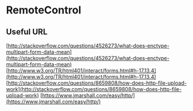 # RemoteControl

## Useful URL

[http://stackoverflow.com/questions/4526273/what-does-enctype-multipart-form-data-mean](http://stackoverflow.com/questions/4526273/what-does-enctype-multipart-form-data-mean)
[http://www.w3.org/TR/html401/interact/forms.html#h-17.13.4](http://www.w3.org/TR/html401/interact/forms.html#h-17.13.4)
[http://stackoverflow.com/questions/8659808/how-does-http-file-upload-work](http://stackoverflow.com/questions/8659808/how-does-http-file-upload-work)
[https://www.jmarshall.com/easy/http/](https://www.jmarshall.com/easy/http/)
